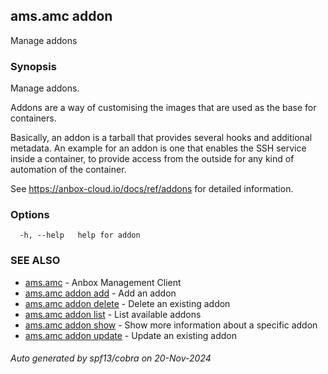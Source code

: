 ## ams.amc addon

Manage addons

### Synopsis

Manage addons.

Addons are a way of customising the images that are used as the base for containers.

Basically, an addon is a tarball that provides several hooks and additional metadata.
An example for an addon is one that enables the SSH service inside a container, to
provide access from the outside for any kind of automation of the container.

See https://anbox-cloud.io/docs/ref/addons for detailed information.

### Options

```
  -h, --help   help for addon
```

### SEE ALSO

* [ams.amc](ams.amc.md)	 - Anbox Management Client
* [ams.amc addon add](ams.amc_addon_add.md)	 - Add an addon
* [ams.amc addon delete](ams.amc_addon_delete.md)	 - Delete an existing addon
* [ams.amc addon list](ams.amc_addon_list.md)	 - List available addons
* [ams.amc addon show](ams.amc_addon_show.md)	 - Show more information about a specific addon
* [ams.amc addon update](ams.amc_addon_update.md)	 - Update an existing addon

###### Auto generated by spf13/cobra on 20-Nov-2024
